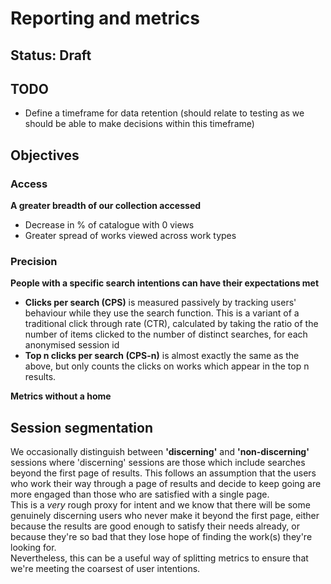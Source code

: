 # Reporting and metrics

## Status: Draft

## TODO

* Define a timeframe for data retention \(should relate to testing as we should be able to make decisions within this timeframe\)

## Objectives

### Access

**A greater breadth of our collection accessed**

* Decrease in % of catalogue with 0 views
* Greater spread of works viewed across work types

### Precision

**People with a specific search intentions can have their expectations met**

* **Clicks per search (CPS)** is measured passively by tracking users' behaviour while they use the search function. This is a variant of a traditional click through rate \(CTR\), calculated by taking the ratio of the number of items clicked to the number of distinct searches, for each anonymised session id
* **Top n clicks per search (CPS-n)** is almost exactly the same as the above, but only counts the clicks on works which appear in the top n results.

**Metrics without a home**

## **Session segmentation**

We occasionally distinguish between **'discerning'** and **'non-discerning'** sessions where 'discerning' sessions are those which include searches beyond the first page of results. This follows an assumption that the users who work their way through a page of results and decide to keep going are more engaged than those who are satisfied with a single page.  
This is a _very_ rough proxy for intent and we know that there will be some genuinely discerning users who never make it beyond the first page, either because the results are good enough to satisfy their needs already, or because they're so bad that they lose hope of finding the work\(s\) they're looking for.  
Nevertheless, this can be a useful way of splitting metrics to ensure that we're meeting the coarsest of user intentions.
